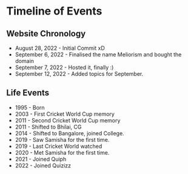 # Timeline of Events

## Website Chronology

* August 28, 2022   - Initial Commit xD
* September 6, 2022 - Finalised the name Meliorism and bought the domain
* September 7, 2022 - Hosted it, finally :)
* September 12, 2022 - Added topics for September.

## Life Events

* 1995 - Born
* 2003 - First Cricket World Cup memory
* 2011 - Second Cricket World Cup memory
* 2011 - Shifted to Bhilai, CG
* 2014 - Shifted to Bangalore, joined College.
* 2019 - Saw Samisha for the first time.
* 2019 - Last Cricket World watched
* 2020 - Met Samisha for the first time.
* 2021 - Joined Quiph
* 2022 - Joined Quizizz
